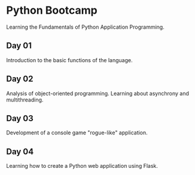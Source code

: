 # Python Bootcamp
Learning the Fundamentals of Python Application Programming.

## Day 01
Introduction to the basic functions of the language. 
## Day 02
Analysis of object-oriented programming. 
Learning about asynchrony and multithreading.
## Day 03
Development of a console game "rogue-like" application.
## Day 04
Learning how to create a Python web application using Flask.